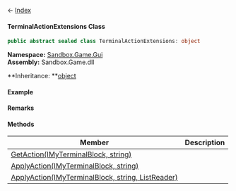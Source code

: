 ← [Index](Api-Index)

#### TerminalActionExtensions Class

```csharp
public abstract sealed class TerminalActionExtensions: object
```

**Namespace:** [Sandbox.Game.Gui](Sandbox.Game.Gui)  
**Assembly:** Sandbox.Game.dll

**Inheritance: **[object](System.Object)

#### Example

#### Remarks

#### Methods

|Member|Description|
|---|---|
|[GetAction(IMyTerminalBlock, string)](Sandbox.Game.Gui.TerminalActionExtensions.GetAction)||
|[ApplyAction(IMyTerminalBlock, string)](Sandbox.Game.Gui.TerminalActionExtensions.ApplyAction)||
|[ApplyAction(IMyTerminalBlock, string, ListReader)](Sandbox.Game.Gui.TerminalActionExtensions.ApplyAction)||

